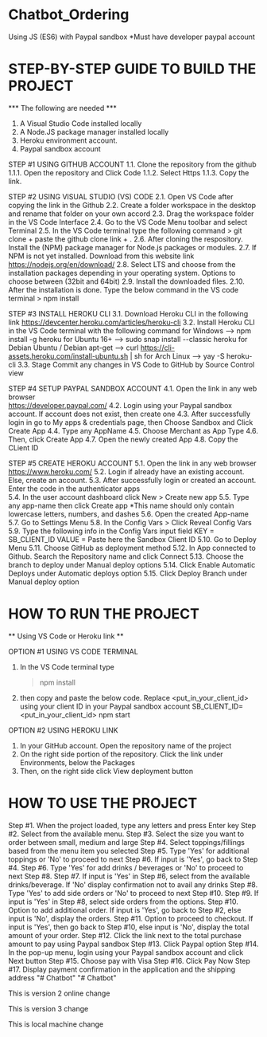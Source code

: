 # Chatbot_Ordering
Using JS (ES6) with Paypal sandbox 
*Must have developer paypal account 

# STEP-BY-STEP GUIDE TO BUILD THE PROJECT
*** The following are needed ***
1. A Visual Studio Code installed locally
2. A Node.JS package manager installed locally
3. Heroku environment account.
4. Paypal sandbox account
	  
STEP #1 USING GITHUB ACCOUNT
1.1. Clone the repository from the github
	1.1.1. Open the repository and Click Code
	1.1.2. Select Https
	1.1.3. Copy the link.

STEP #2 USING VISUAL STUDIO (VS) CODE
2.1. Open VS Code after copying the link in the Github
2.2. Create a folder workspace in the desktop and rename that folder on your own accord
2.3. Drag the workspace folder in the VS Code Interface
2.4. Go to the VS Code Menu toolbar and select Terminal
2.5. In the VS Code terminal type the following command
	> git clone + paste the github clone link + .
2.6. After cloning the respository. Install the (NPM) package manager for Node.js packages or modules.
2.7. If NPM is not yet installed. Download from this website link https://nodejs.org/en/download/
2.8. Select LTS and choose from the installation packages depending in your operating system. 
   	Options to choose between (32bit and 64bit)
2.9. Install the downloaded files. 
2.10. After the installation is done. Type the below command in the VS code terminal
	> npm install

STEP #3 INSTALL HEROKU CLI
3.1. Download Heroku CLI in the following link https://devcenter.heroku.com/articles/heroku-cli
3.2. Install Heroku CLI in the VS Code terminal with the following command
     	for Windows                        --> npm install -g heroku
      for Ubuntu 16+                     --> sudo snap install --classic heroku
      for Debian Ubuntu / Debian apt-get --> curl https://cli-assets.heroku.com/install-ubuntu.sh | sh
      for Arch Linux                     --> yay -S heroku-cli
3.3. Stage Commit any changes in VS Code to GitHub by Source Control view

STEP #4 SETUP PAYPAL SANDBOX ACCOUNT
4.1. Open the link in any web browser 	
	https://developer.paypal.com/
4.2. Login using your Paypal sandbox account. If account does not exist, then create one 
4.3. After successfully login in go to My apps & credentials page, then Choose Sandbox and Click Create App
4.4. Type any AppName
4.5. Choose Merchant as App Type
4.6. Then, click Create App
4.7. Open the newly created App
4.8. Copy the CLient ID

STEP #5 CREATE HEROKU ACCOUNT
5.1. Open the link in any web browser
	https://www.heroku.com/
5.2. Login if already have an existing account. Else, create an account. 
5.3. After successfully login or created an account. Enter the code in the authenticator apps  
5.4. In the user account dashboard click New > Create new app
5.5. Type any app-name then click Create app
	*This name should only contain lowercase letters, numbers, and dashes
5.6. Open the created App-name
5.7. Go to Settings Menu
5.8. In the Config Vars > Click Reveal Config Vars
5.9. Type the following info in the Config Vars input field
    	KEY = SB_CLIENT_ID
    	VALUE = Paste here the Sandbox Client ID 
5.10. Go to Deploy Menu
5.11. Choose GitHub as deployment method
5.12. In App connected to Github. Search the Repository name and click Connect
5.13. Choose the branch to deploy under Manual deploy options
5.14. Click Enable Automatic Deploys under Automatic deploys option
5.15. Click Deploy Branch under Manual deploy option


# HOW TO RUN THE PROJECT
** Using VS Code or Heroku link **

OPTION #1 USING VS CODE TERMINAL
1. In the VS Code terminal type 
	> npm install
2. then copy and paste the below code. Replace <put_in_your_client_id> using your client ID in your Paypal sandbox account
	SB_CLIENT_ID=<put_in_your_client_id> npm start

OPTION #2 USING HEROKU LINK
1. In your GitHub account. Open the repository name of the project
2. On the right side portion of the repository. Click the link under Environments, below the Packages
3. Then, on the right side click View deployment button


# HOW TO USE THE PROJECT
Step #1. When the project loaded, type any letters and press Enter key
Step #2. Select from the available menu.
Step #3. Select the size you want to order between small, medium and large
Step #4. Select toppings/fillings based from the menu item you selected
Step #5. Type 'Yes' for additional toppings or 'No' to proceed to next Step #6.
	If input is 'Yes', go back to Step #4. 
Step #6. Type 'Yes' for add drinks / beverages or 'No' to proceed to next Step #8.
Step #7. If input is 'Yes' in Step #6, select from the available drinks/beverage. 
	If 'No' display confirmation not to avail any drinks
Step #8. Type 'Yes' to add side orders or 'No' to proceed to next Step #10.
Step #9. If input is 'Yes' in Step #8, select side orders from the options. 
Step #10. Option to add additional order. If input is 'Yes', go back to Step #2, 
		else input is 'No', display the orders.
Step #11. Option to proceed to checkout. If input is 'Yes', then go back to Step #10, 
		else input is 'No', display the total amount of your order.
Step #12. Click the link next to the total purchase amount to pay using Paypal sandbox
Step #13. Click Paypal option 
Step #14. In the pop-up menu, login using your Paypal sandbox account and click Next button
Step #15. Choose pay with Visa
Step #16. Click Pay Now
Step #17. Display payment confirmation in the application and the shipping address
 "# Chatbot" 
"# Chatbot" 


This is version 2 online change

This is version 3 change

This is local machine change